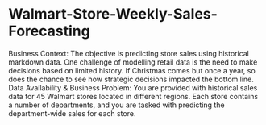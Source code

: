 # Walmart-Store-Weekly-Sales-Forecasting
Business Context: The objective is predicting store sales using historical markdown data. One challenge of modelling retail data is the need to make decisions based on limited history. If Christmas comes but once a year, so does the chance to see how strategic decisions impacted the bottom line.  Data Availability &amp; Business Problem: You are provided with historical sales data for 45 Walmart stores located in different regions. Each store contains a number of departments, and you are tasked with predicting the department-wide sales for each store.
